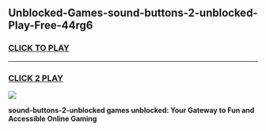 
## Unblocked-Games-sound-buttons-2-unblocked-Play-Free-44rg6
<h3>
<a href="https://premium76.site?title=sound-buttons-2-unblocked&ref=18A1">CLICK TO PLAY</a></h3>
<hr>

<h3>
<a href="https://premium76.site?title=sound-buttons-2-unblocked&ref=18A1">CLICK 2 PLAY</a>
  
</h3>

<a href="https://premium76.site?title=sound-buttons-2-unblocked&ref=18A1"><img src="https://clearcache.store/games.png"></a>


**sound-buttons-2-unblocked games unblocked: Your Gateway to Fun and Accessible Online Gaming**
